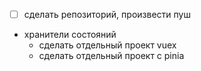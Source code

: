- [ ] сделать репозиторий, произвести пуш
- хранители состояний
  - сделать отдельный проект vuex
  - сделать отдельный проект с pinia